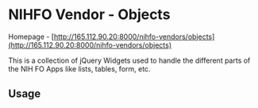 # NIHFO Vendor - Objects

Homepage - [http://165.112.90.20:8000/nihfo-vendors/objects](http://165.112.90.20:8000/nihfo-vendors/objects)


This is a collection of jQuery Widgets used to handle the different parts of the NIH FO Apps like lists, tables, form, etc.

## Usage